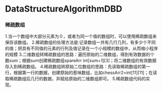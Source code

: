# DataStructureAlgorithmDBD
### 稀疏数组
1.当一个数组中大部分元素为０，或者为同一个值的数组时，可以使用稀疏数组来保存该数组。
2.稀疏数组的处理方法是:记录数组一共有几行几列，有多少个不同的值；把具有不同值的元素的行列及值记录在一个小规模的数组中，从而缩小程序的规模
3.二维数组转稀疏数组的思路：遍历原始的二维数组，得到有效数据的个数sum；根据sum创建稀疏数组spareArr int[sum+1][3]；将二维数组的有效数据存入到稀疏数组。
4.稀疏数组转原始二位数组的思路：先读取稀疏数组的第一行，根据第一行的数据，创建原始的惹味数组，比如chessArr2=int[11][11]；在读取稀疏数组后几行的数据，并赋给原始的二维数组即可。
5.稀疏数组代码的实现。
